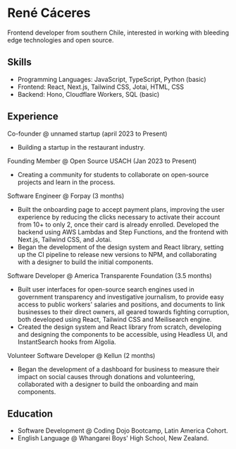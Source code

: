 # René Cáceres

Frontend developer from southern Chile, interested in working with bleeding edge technologies and open source.

## Skills

- Programming Languages: JavaScript, TypeScript, Python (basic)
- Frontend: React, Next.js, Tailwind CSS, Jotai, HTML, CSS
- Backend: Hono, Cloudflare Workers, SQL (basic)

## Experience

Co-founder @ unnamed startup (april 2023 to Present)
- Building a startup in the restaurant industry. 

Founding Member @ Open Source USACH (Jan 2023 to Present)
- Creating a community for students to collaborate on open-source projects and learn in the process.

Software Engineer @ Forpay (3 months)

- Built the onboarding page to accept payment plans, improving the user experience by reducing the clicks necessary to activate their account from 10+ to only 2, once their card is already enrolled. Developed the backend using AWS Lambdas and Step Functions, and the frontend with Next.js, Tailwind CSS, and Jotai.
- Began the development of the design system and React library, setting up the CI pipeline to release new versions to NPM, and collaborating with a designer to build the initial components.

Software Developer @ America Transparente Foundation (3.5 months)

- Built user interfaces for open-source search engines used in government transparency and investigative journalism, to provide easy access to public workers' salaries and positions, and documents to link businesses to their direct owners, all geared towards fighting corruption, both developed using React, Tailwind CSS and Meilisearch engine.
- Created the design system and React library from scratch, developing and designing the components to be accessible, using Headless UI, and InstantSearch hooks from Algolia.

Volunteer Software Developer @ Kellun (2 months)
- Began the development of a dashboard for business to measure their impact on social causes through donations and volunteering, collaborated with a designer to build the onboarding and main components.

## Education

- Software Development @ Coding Dojo Bootcamp, Latin America Cohort.
- English Language @ Whangarei Boys' High School, New Zealand.